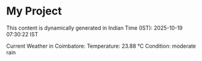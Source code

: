 # My Project

This content is dynamically generated in Indian Time (IST): 2025-10-19 07:30:22 IST


Current Weather in Coimbatore:
Temperature: 23.88 °C
Condition: moderate rain
